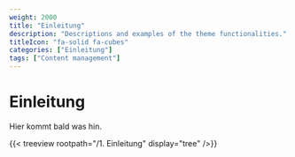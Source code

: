 ```yaml
---
weight: 2000
title: "Einleitung"
description: "Descriptions and examples of the theme functionalities."
titleIcon: "fa-solid fa-cubes"
categories: ["Einleitung"]
tags: ["Content management"]
---
```


# Einleitung

Hier kommt bald was hin.

{{< treeview
    rootpath="/1. Einleitung"
    display="tree"
/>}}
